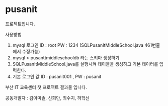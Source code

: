 # pusanit
프로젝트입니다.


사용방법

1. mysql 로그인 ID : root PW : 1234 (SQLPusanItMiddleSchool.java 461번줄에서 수정가능)
2. mysql > pusanttmiddleschooldb 라는 스키마 생성하기
3. SQLPusanItMiddleSchool.java를 실행시켜 테이블을 생성하고 기본 데이터를 입력한다.
4. 기본 로그인 값 ID : pusanit001 , PW : pusanit


부산 IT 교육센터 첫 프로젝트 결과물 입니다.

공동개발자 : 김아미솔, 신희만, 최수지, 허학신
